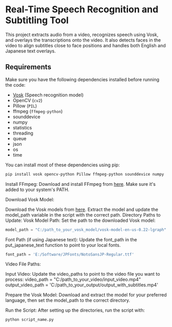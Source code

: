 # Real-Time Speech Recognition and Subtitling Tool
This project extracts audio from a video, recognizes speech using Vosk, and overlays the transcriptions onto the video. It also detects faces in the video to align subtitles close to face positions and handles both English and Japanese text overlays.

## Requirements

Make sure you have the following dependencies installed before running the code:

- [Vosk](https://github.com/alphacep/vosk-api) (Speech recognition model)
- OpenCV (`cv2`)
- Pillow (`PIL`)
- ffmpeg (`ffmpeg-python`)
- sounddevice
- numpy
- statistics
- threading
- queue
- json
- os
- time

You can install most of these dependencies using pip:

```bash
pip install vosk opencv-python Pillow ffmpeg-python sounddevice numpy
```

Install FFmpeg: Download and install FFmpeg from [here](https://ffmpeg.org/download.html). Make sure it's added to your system's PATH.

Download Vosk Model:

Download the Vosk models from [here](https://alphacephei.com/vosk/models).
Extract the model and update the model_path variable in the script with the correct path.
Directory Paths to Update:
Vosk Model Path: Set the path to the downloaded Vosk model:

```python
model_path = "C:/path_to_your_vosk_model/vosk-model-en-us-0.22-lgraph"
```

Font Path (if using Japanese text): Update the font_path in the put_japanese_text function to point to your local fonts.

```python
font_path = 'E:/Software/JPFonts/NotoSansJP-Regular.ttf'
```

Video File Paths:

Input Video: Update the video_paths to point to the video file you want to process:
video_path = "C:/path_to_your_video/input_video.mp4"
output_video_path = 'C:/path_to_your_output/output_with_subtitles.mp4'

Prepare the Vosk Model: Download and extract the model for your preferred language, then set the model_path to the correct directory.

Run the Script: After setting up the directories, run the script with:

```bash
python script_name.py
```


